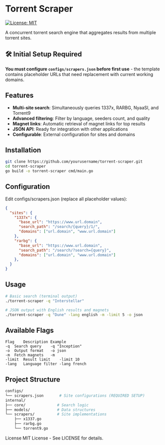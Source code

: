 # Torrent Scraper

[![License: MIT](https://img.shields.io/badge/License-MIT-yellow.svg)](https://opensource.org/licenses/MIT)

A concurrent torrent search engine that aggregates results from multiple torrent sites.

## 🛠️ Initial Setup Required
**You must configure `configs/scrapers.json` before first use** - the template contains placeholder URLs that need replacement with current working domains.

## Features

- **Multi-site search**: Simultaneously queries 1337x, RARBG, NyaaSI, and Torrent9
- **Advanced filtering**: Filter by language, seeders count, and quality
- **Magnet links**: Automatic retrieval of magnet links for top results
- **JSON API**: Ready for integration with other applications
- **Configurable**: External configuration for sites and domains

## Installation

```bash
git clone https://github.com/yourusername/torrent-scraper.git
cd torrent-scraper
go build -o torrent-scraper cmd/main.go
```

## Configuration
Edit configs/scrapers.json (replace all placeholder values):
```json
{
  "sites": {
    "1337x": {
      "base_url": "https://www.url.domain",
      "search_path": "/search/{query}/1/",
      "domains": ["url.domain", "www.url.domain"]
    },
    "rarbg": {
      "base_url": "https://www.url.domain",
      "search_path": "/search/?search={query}",
      "domains": ["url.domain", "www.url.domain"]
    },
  }
}
```

## Usage
```bash
# Basic search (terminal output)
./torrent-scraper -q "Interstellar"

# JSON output with English results and magnets
./torrent-scraper -q "Dune" -lang english -m -limit 5 -o json
```

## Available Flags
```
Flag	Description	Example
-q	Search query	-q "Inception"
-o	Output format	-o json
-m	Fetch magnets	-m
-limit	Result limit	-limit 10
-lang	Language filter	-lang french
```

## Project Structure
```bash
configs/
└── scrapers.json       # Site configurations (REQUIRED SETUP)
internal/
├── core/              # Search logic
├── models/            # Data structures
└── scrapers/          # Site implementations
    ├── x1337.go
    ├── rarbg.go
    └── torrent9.go
```

License
MIT License - See LICENSE for details.
